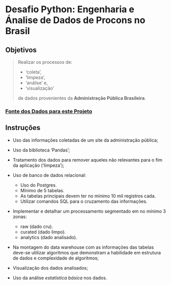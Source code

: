 # Desafio Python: Engenharia e Ánalise de Dados de Procons no Brasil

## Objetivos

  >Realizar os processos de:  
  >
  >- ‘coleta’,
  >- ‘limpeza’,
  >- ‘análise’ e,
  >- ‘visualização’  
  >
  > de dados provenientes da **Administração Pública Brasileira**.

### [Fonte dos Dados para este Projeto](https://dados.mj.gov.br/dataset/atendimentos-de-consumidores-nos-procons-sindec)

## Instruções

- Uso das informações coletadas de um site da administração pública;
- Uso da biblioteca ‘Pandas’;
- Tratamento dos dados para remover aqueles não relevantes para o fim da aplicação (‘limpeza’);

- Uso de banco de dados relacional:
  - Uso do Postgres.
  - Mínimo de 5 tabelas.
  - As tabelas principais devem ter no mínimo 10 mil registros cada.
  - Utilizar comandos SQL para o cruzamento das informações.

- Implementar e detalhar um processamento segmentado em no mínimo 3 zonas:
  - raw (dado cru).
  - curated (dado limpo).
  - analytics (dado analisado).

- Na montagem do data warehouse com as informações das tabelas deve-se utilizar algoritmos que demonstram a habilidade em estrutura de dados e complexidade de algoritmos;

- Visualização dos dados analisados;

- Uso da análise _estatística básica_ nos dados.
